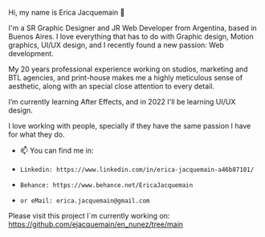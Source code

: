 Hi, my name is Erica Jacquemain 👋

I'm a SR Graphic Designer and JR Web Developer from Argentina, based in Buenos Aires. I love everything that has to do with Graphic design, Motion graphics, UI/UX design, and I recently found a new passion: Web development.

My 20 years professional experience working on studios, marketing and BTL agencies, and print-house makes me a highly meticulous sense of aesthetic, along with an special close attention to every detail. 

I’m currently learning After Effects, and in 2022 I'll be learning UI/UX design.

I love working with people, specially if they have the same passion I have for what they do. 

- 📫  You can find me in:
-     Linkedin: https://www.linkedin.com/in/erica-jacquemain-a46b87101/
-     Behance: https://www.behance.net/EricaJacquemain
-     or eMail: erica.jacquemain@gmail.com

Please visit this project I´m currently working on: https://github.com/ejacquemain/en_nunez/tree/main

<!---
ejacquemain/ejacquemain is a ✨ special ✨ repository because its `README.md` (this file) appears on your GitHub profile.
You can click the Preview link to take a look at your changes.
--->
